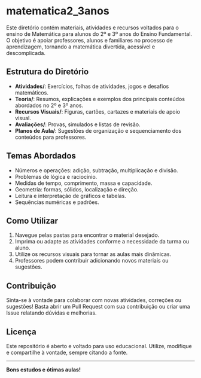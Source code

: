 # matematica2_3anos

Este diretório contém materiais, atividades e recursos voltados para o ensino de Matemática para alunos do 2º e 3º anos do Ensino Fundamental. O objetivo é apoiar professores, alunos e familiares no processo de aprendizagem, tornando a matemática divertida, acessível e descomplicada.

## Estrutura do Diretório

- **Atividades/**: Exercícios, folhas de atividades, jogos e desafios matemáticos.
- **Teoria/**: Resumos, explicações e exemplos dos principais conteúdos abordados no 2º e 3º anos.
- **Recursos Visuais/**: Figuras, cartões, cartazes e materiais de apoio visual.
- **Avaliações/**: Provas, simulados e listas de revisão.
- **Planos de Aula/**: Sugestões de organização e sequenciamento dos conteúdos para professores.

## Temas Abordados

- Números e operações: adição, subtração, multiplicação e divisão.
- Problemas de lógica e raciocínio.
- Medidas de tempo, comprimento, massa e capacidade.
- Geometria: formas, sólidos, localização e direção.
- Leitura e interpretação de gráficos e tabelas.
- Sequências numéricas e padrões.

## Como Utilizar

1. Navegue pelas pastas para encontrar o material desejado.
2. Imprima ou adapte as atividades conforme a necessidade da turma ou aluno.
3. Utilize os recursos visuais para tornar as aulas mais dinâmicas.
4. Professores podem contribuir adicionando novos materiais ou sugestões.

## Contribuição

Sinta-se à vontade para colaborar com novas atividades, correções ou sugestões! Basta abrir um Pull Request com sua contribuição ou criar uma Issue relatando dúvidas e melhorias.

## Licença

Este repositório é aberto e voltado para uso educacional. Utilize, modifique e compartilhe à vontade, sempre citando a fonte.

---

**Bons estudos e ótimas aulas!**
